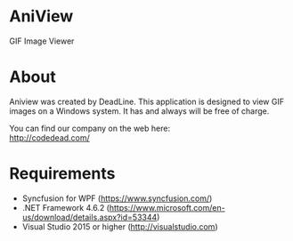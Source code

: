 # AniView
GIF Image Viewer

# About
Aniview was created by DeadLine. This application is designed to view GIF images on a Windows system. It has and always will be free of charge.

You can find our company on the web here:<br />
http://codedead.com/

# Requirements
* Syncfusion for WPF (https://www.syncfusion.com/)
* .NET Framework 4.6.2 (https://www.microsoft.com/en-us/download/details.aspx?id=53344)
* Visual Studio 2015 or higher (http://visualstudio.com)
